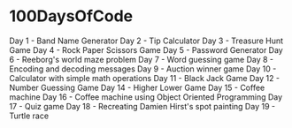 # 100DaysOfCode
Day 1 - Band Name Generator
Day 2 - Tip Calculator
Day 3 - Treasure Hunt Game
Day 4 - Rock Paper Scissors Game
Day 5 - Password Generator
Day 6 - Reeborg's world maze problem
Day 7 - Word guessing game
Day 8 - Encoding and decoding messages
Day 9 - Auction winner game
Day 10 - Calculator with simple math operations
Day 11 - Black Jack Game
Day 12 - Number Guessing Game
Day 14 - Higher Lower Game
Day 15 - Coffee machine
Day 16 - Coffee machine using Object Oriented Programming
Day 17 - Quiz game
Day 18 - Recreating Damien Hirst's spot painting
Day 19 - Turtle race
